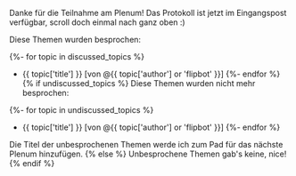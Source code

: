 Danke für die Teilnahme am Plenum! Das Protokoll ist jetzt im Eingangspost verfügbar, scroll doch einmal nach ganz oben :)

Diese Themen wurden besprochen:

{%- for topic in discussed_topics %}
- {{ topic['title'] }} [von @{{ topic['author'] or 'flipbot' }}]
{%- endfor %}
{% if undiscussed_topics %}
Diese Themen wurden nicht mehr besprochen:

{%- for topic in undiscussed_topics %}
- {{ topic['title'] }} [von @{{ topic['author'] or 'flipbot' }}]
{%- endfor %}

Die Titel der unbesprochenen Themen werde ich zum Pad für das nächste Plenum hinzufügen.
{% else %}
Unbesprochene Themen gab's keine, nice!
{% endif %}